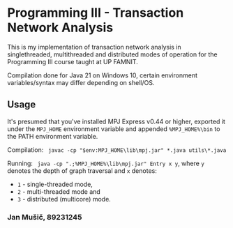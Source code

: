 # Programming III - Transaction Network Analysis
This is my implementation of transaction network analysis in singlethreaded, multithreaded and distributed modes of operation for the Programming III course taught at UP FAMNIT.

Compilation done for Java 21 on Windows 10, certain environment variables/syntax may differ depending on shell/OS.
## Usage
It's presumed that you've installed MPJ Express v0.44 or higher, exported it under the `MPJ_HOME` environment variable and appended `%MPJ_HOME%\bin` to the PATH environment variable.

Compilation:
` javac -cp "$env:MPJ_HOME\lib\mpj.jar" *.java utils\*.java`

Running:
` java -cp ".;%MPJ_HOME%\lib\mpj.jar" Entry x y`,
where `y` denotes the depth of graph traversal and `x` denotes:
- `1` - single-threaded mode,
- `2` - multi-threaded mode and
- `3` - distributed (multicore) mode.

### Jan Mušič, 89231245
